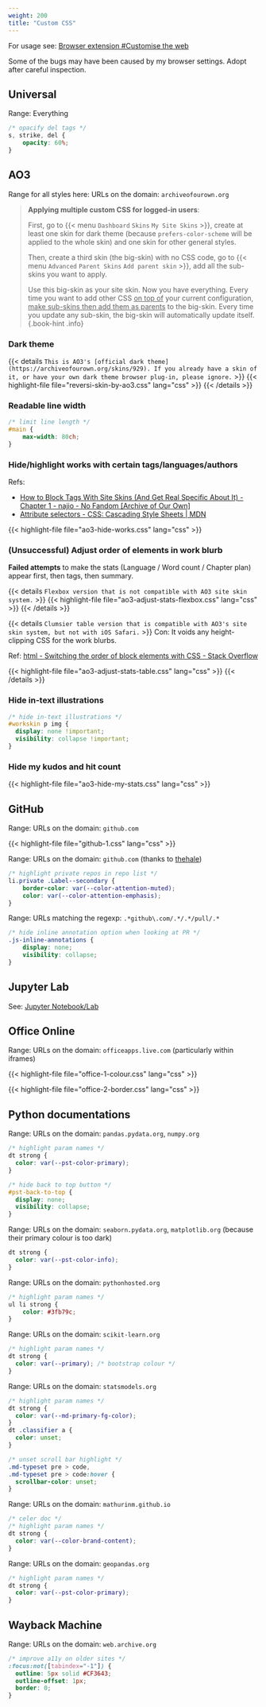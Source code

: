 ```yaml
---
weight: 200
title: "Custom CSS"
---
```


For usage see: [Browser extension #Customise the web](/computer/internet/browser-extension/#customise-the-web)

Some of the bugs may have been caused by my browser settings. Adopt after careful inspection.


## Universal

Range: Everything

```css
/* opacify del tags */
s, strike, del {
    opacity: 60%;
}
```


## AO3

Range for all styles here: URLs on the domain: `archiveofourown.org`

> **Applying multiple custom CSS for logged-in users**:
>
> First, go to {{< menu `Dashboard` `Skins` `My Site Skins` >}}, create at least one skin for dark theme \(because `prefers-color-scheme` will be applied to the whole skin\) and one skin for other general styles.
>
> Then, create a third skin \(the big-skin\) with no CSS code, go to {{< menu `Advanced` `Parent Skins` `Add parent skin` >}}, add all the sub-skins you want to apply.
>
> Use this big-skin as your site skin. Now you have everything. Every time you want to add other CSS <u>on top of</u> your current configuration, <u>make sub-skins then add them as parents</u> to the big-skin. Every time you update any sub-skin, the big-skin will automatically update itself.
{.book-hint .info}

### Dark theme

{{< details `This is AO3's [official dark theme](https://archiveofourown.org/skins/929). If you already have a skin of it, or have your own dark theme browser plug-in, please ignore.` >}}
{{< highlight-file file="reversi-skin-by-ao3.css" lang="css" >}}
{{< /details >}}

### Readable line width

```css
/* limit line length */
#main {
    max-width: 80ch;
}
```

### Hide/highlight works with certain tags/languages/authors

Refs:

- [How to Block Tags With Site Skins (And Get Real Specific About It) - Chapter 1 - najio - No Fandom \[Archive of Our Own\]](https://archiveofourown.org/works/41589201/chapters/104315178#workskin)
- [Attribute selectors - CSS: Cascading Style Sheets | MDN](https://developer.mozilla.org/en-US/docs/Web/CSS/Attribute_selectors)

{{< highlight-file file="ao3-hide-works.css" lang="css" >}}

### \(Unsuccessful\) Adjust order of elements in work blurb

**Failed attempts** to make the stats (Language / Word count / Chapter plan) appear first, then tags, then summary.

{{< details `Flexbox version that is not compatible with AO3 site skin system.` >}}
{{< highlight-file file="ao3-adjust-stats-flexbox.css" lang="css" >}}
{{< /details >}}

{{< details `Clumsier table version that is compatible with AO3's site skin system, but not with iOS Safari.` >}}
Con: It voids any height-clipping CSS for the work blurbs.

Ref: [html - Switching the order of block elements with CSS - Stack Overflow](https://stackoverflow.com/a/25309319)

{{< highlight-file file="ao3-adjust-stats-table.css" lang="css" >}}
{{< /details >}}

### Hide in-text illustrations

```css
/* hide in-text illustrations */
#workskin p img {
  display: none !important;
  visibility: collapse !important;
}
```

### Hide my kudos and hit count

{{< highlight-file file="ao3-hide-my-stats.css" lang="css" >}}


## GitHub

Range: URLs on the domain: `github.com`

{{< highlight-file file="github-1.css" lang="css" >}}

Range: URLs on the domain: `github.com` \(thanks to [thehale](https://github.com/refined-github/refined-github/issues/6656#issuecomment-1629464380)\)

```css
/* highlight private repos in repo list */
li.private .Label--secondary {
    border-color: var(--color-attention-muted);
    color: var(--color-attention-emphasis);
}
```

Range: URLs matching the regexp: `.*github\.com/.*/.*/pull/.*`

```css
/* hide inline annotation option when looking at PR */
.js-inline-annotations {
    display: none;
    visibility: collapse;
}
```

## Jupyter Lab

See: [Jupyter Notebook/Lab](/programming/python/jupyter/#custom-css)


## Office Online

Range: URLs on the domain: `officeapps.live.com` (particularly within iframes)

{{< highlight-file file="office-1-colour.css" lang="css" >}}

{{< highlight-file file="office-2-border.css" lang="css" >}}


## Python documentations

Range: URLs on the domain: `pandas.pydata.org`, `numpy.org`

```css
/* highlight param names */
dt strong {
  color: var(--pst-color-primary);
}

/* hide back to top button */
#pst-back-to-top {
  display: none;
  visibility: collapse;
}
```

Range: URLs on the domain: `seaborn.pydata.org`, `matplotlib.org` \(because their primary colour is too dark\)

```css
dt strong {
  color: var(--pst-color-info);
}
```

Range: URLs on the domain: `pythonhosted.org`

```css
/* highlight param names */
ul li strong {
    color: #3fb79c;
}
```

Range: URLs on the domain: `scikit-learn.org`

```css
/* highlight param names */
dt strong {
  color: var(--primary); /* bootstrap colour */
}
```

Range: URLs on the domain: `statsmodels.org`

```css
/* highlight param names */
dt strong {
  color: var(--md-primary-fg-color);
}
dt .classifier a {
  color: unset;
}

/* unset scroll bar highlight */
.md-typeset pre > code,
.md-typeset pre > code:hover {
  scrollbar-color: unset;
}
```

Range: URLs on the domain: `mathurinm.github.io`

```css
/* celer doc */
/* highlight param names */
dt strong {
  color: var(--color-brand-content);
}
```

Range: URLs on the domain: `geopandas.org`

```css
/* highlight param names */
dt strong {
  color: var(--pst-color-primary);
}
```


## Wayback Machine

Range: URLs on the domain: `web.archive.org`

```css
/* improve a11y on older sites */
:focus:not([tabindex="-1"]) {
  outline: 5px solid #CF3643;
  outline-offset: 1px;
  border: 0;
}
```

